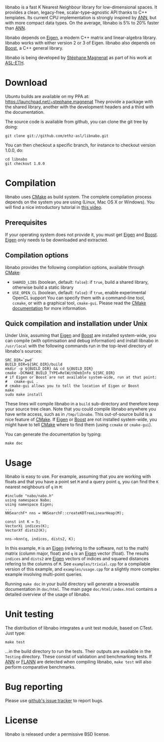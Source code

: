 libnabo is a fast K Nearest Neighbour library for low-dimensional spaces.
It provides a clean, legacy-free, scalar-type–agnostic API thanks to C++ templates.
Its current CPU implementation is strongly inspired by [ANN], but with more compact data types.
On the average, libnabo is 5% to 20% faster than [ANN].

libnabo depends on [Eigen], a modern C++ matrix and linear-algebra library.
libnabo works with either version 2 or 3 of Eigen.
libnabo also depends on [Boost], a C++ general library.

libnabo is being developed by [Stéphane Magnenat](http://stephane.magnenat.net) as part of his work at [ASL-ETH](http://www.asl.ethz.ch).

Download
========

Ubuntu builds are available on my PPA at: https://launchpad.net/~stephane.magnenat
They provide a package with the shared library, another with the development headers and a third with the documentation.

The source code is available from github, you can clone the git tree by doing:

	git clone git://github.com/ethz-asl/libnabo.git

You can then checkout a specific branch, for instance to checkout version 1.0.0, do:

	cd libnabo
	git checkout 1.0.0

Compilation
===========

libnabo uses [CMake] as build system.
The complete compilation process depends on the system you are using (Linux, Mac OS X or Windows).
You will find a nice introductory tutorial in [this video](http://www.youtube.com/watch?v=CLvZTyji_Uw).

Prerequisites
-------------

If your operating system does not provide it, you must get [Eigen] and [Boost].
[Eigen] only needs to be downloaded and extracted.

Compilation options
-------------------

libnabo provides the following compilation options, available through [CMake]:
 * `SHARED_LIBS` (boolean, default: `false`): if `true`, build a shared library, otherwise build a static library
 * `USE_OPEN_CL` (boolean, default: `false`): if `true`, enable experimental OpenCL support
You can specify them with a command-line tool, `ccmake`, or with a graphical tool, `cmake-gui`.
Please read the [CMake documentation] for more information.

Quick compilation and installation under Unix
---------------------------------------------

Under Unix, assuming that [Eigen] and [Boost] are installed system-wide, you can compile (with optimisation and debug information) and install libnabo in `/usr/local` with the following commands run in the top-level directory of libnabo's sources:

	SRC_DIR=`pwd`
	BUILD_DIR=${SRC_DIR}/build
	mkdir -p ${BUILD_DIR} && cd ${BUILD_DIR}
	cmake -DCMAKE_BUILD_TYPE=RelWithDebInfo ${SRC_DIR}
	# if Eigen or Boost are not available system-wide, run at that point: 
	#   cmake-gui .
	# cmake-gui allows you to tell the location of Eigen or Boost
	make
	sudo make install

These lines will compile libnabo in a `build` sub-directory and therefore keep your source tree clean.
Note that you could compile libnabo anywhere you have write access, such as in `/tmp/libnabo`.
This out-of-source build is a nice feature of [CMake].
If [Eigen] or [Boost] are not installed system-wide, you might have to tell [CMake] where to find them (using `ccmake` or `cmake-gui`).

You can generate the documentation by typing:

	make doc

Usage
=====

libnabo is easy to use. For example, assuming that you are working with floats and that you have a point set `M` and a query point `q`, you can find the `K` nearest neighbours of `q` in `M`:

	#include "nabo/nabo.h"
	using namespace Nabo;
	using namespace Eigen;
	...
	NNSearchF* nns = NNSearchF::createKDTreeLinearHeap(M);
	
	const int K = 5;
	VectorXi indices(K);
	VectorXf dists2(K);
	
	nns->knn(q, indices, dists2, K);

In this example, `M` is an [Eigen] (refering to the software, not to the math) matrix (column major, float) and `q` is an [Eigen] vector (float).
The results `indices` and `dists2` are [Eigen] vectors of indices and squared distances refering to the columns of `M`.
See `examples/trivial.cpp` for a compilable version of this example, and `examples/usage.cpp` for a slightly more complex example involving multi-point queries.

Running `make doc` in your build directory will generate a browsable documentation in `doc/html`.
The main page `doc/html/index.html` contains a detailed overview of the usage of libnabo.

Unit testing
============

The distribution of libnabo integrates a unit test module, based on CTest.
Just type:

	make test
   
...in the build directory to run the tests.
Their outputs are available in the `Testing` directory.
These consist of validation and benchmarking tests.
If [ANN] or [FLANN] are detected when compiling libnabo, `make test` will also perform comparative benchmarks.


Bug reporting
=============

Please use [github's issue tracker](http://github.com/ethz-asl/libnabo/issues) to report bugs.


License
=======

libnabo is released under a permissive BSD license.


[ANN]: http://www.cs.umd.edu/~mount/ANN
[FLANN]: http://www.cs.ubc.ca/~mariusm/index.php/FLANN/FLANN
[CMake]: http://www.cmake.org
[CMake documentation]: http://www.cmake.org/cmake/help/cmake2.6docs.html
[Eigen]: http://eigen.tuxfamily.org
[Boost]: http://www.boost.org